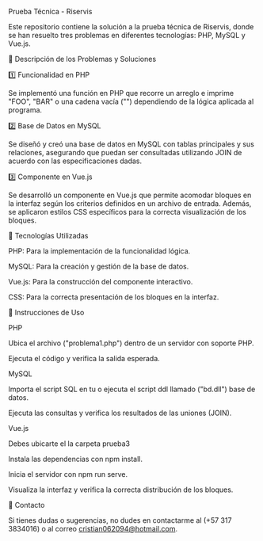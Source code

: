 Prueba Técnica - Riservis

Este repositorio contiene la solución a la prueba técnica de Riservis, donde se han resuelto tres problemas en diferentes tecnologías: PHP, MySQL y Vue.js.

📌 Descripción de los Problemas y Soluciones

1️⃣ Funcionalidad en PHP

Se implementó una función en PHP que recorre un arreglo e imprime "FOO", "BAR" o una cadena vacía ("") dependiendo de la lógica aplicada al programa.

2️⃣ Base de Datos en MySQL

Se diseñó y creó una base de datos en MySQL con tablas principales y sus relaciones, asegurando que puedan ser consultadas utilizando JOIN de acuerdo con las especificaciones dadas.

3️⃣ Componente en Vue.js

Se desarrolló un componente en Vue.js que permite acomodar bloques en la interfaz según los criterios definidos en un archivo de entrada. Además, se aplicaron estilos CSS específicos para la correcta visualización de los bloques.

🚀 Tecnologías Utilizadas

PHP: Para la implementación de la funcionalidad lógica.

MySQL: Para la creación y gestión de la base de datos.

Vue.js: Para la construcción del componente interactivo.

CSS: Para la correcta presentación de los bloques en la interfaz.


📜 Instrucciones de Uso

PHP

Ubica el archivo ("problema1.php") dentro de un servidor con soporte PHP.

Ejecuta el código y verifica la salida esperada.

MySQL

Importa el script SQL en tu o ejecuta el script ddl llamado ("bd.dll") base de datos.

Ejecuta las consultas y verifica los resultados de las uniones (JOIN).

Vue.js

Debes ubicarte el la carpeta prueba3 

Instala las dependencias con npm install.

Inicia el servidor con npm run serve.

Visualiza la interfaz y verifica la correcta distribución de los bloques.

📧 Contacto

Si tienes dudas o sugerencias, no dudes en contactarme al (+57 317 3834016) o al correo cristian062094@hotmail.com.
